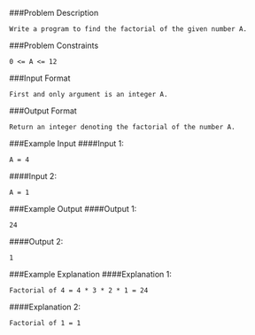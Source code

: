 ###Problem Description
```
Write a program to find the factorial of the given number A.
```



###Problem Constraints
```
0 <= A <= 12
```



###Input Format
```
First and only argument is an integer A.
```



###Output Format
```
Return an integer denoting the factorial of the number A.
```



###Example Input
####Input 1:

```
A = 4
```
####Input 2:

```
A = 1
```


###Example Output
####Output 1:

```
24
```
####Output 2:

```
1
```


###Example Explanation
####Explanation 1:

```
Factorial of 4 = 4 * 3 * 2 * 1 = 24
```
####Explanation 2:

```
Factorial of 1 = 1
```